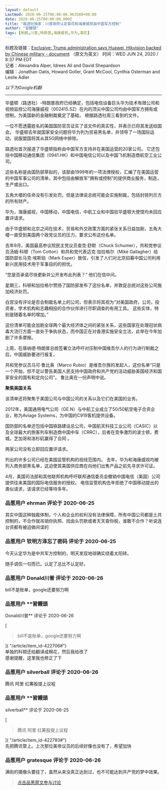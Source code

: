 ```yaml
---
layout: default
Lastmod: 2020-06-25T06:00:06.963588+00:00
date: 2020-06-25T00:00:00.000Z
title: "路透社独家：川普政府认定菊花和海康威视由中国军方控制"
author: "習饅頭"
tags: [制裁,川普,特朗普,海康威视,华为,菊花]
---
```


标题及链接：[Exclusive: Trump administration says Huawei, Hikvision backed by Chinese military - document]( "https://www.reuters.com/article/us-usa-china-military-exclusive-idUSKBN23V309") （原文为英文）  
时间：WED JUN 24, 2020 / 8:37 PM EDT  
记者：Alexandra Alper, Idrees Ali and David Shepardson  
编辑：Jonathan Oatis, Howard Goller, Grant McCool, Cynthia Osterman and Leslie Adler  
  
  
_以下为Google机翻_  

* * *

  
  
华盛顿（路透社）-特朗普政府已经确定，包括电信设备巨头华为技术有限公司和视频监控公司海康威视（002415.SZ）在内的顶尖中国公司均由中国军方拥有或控制，为美国新的金融制裁奠定了基础， 根据路透社周三看到的文件。  
  
一位不愿透露姓名的美国国防官员证实了该文件的真实性，并表示已将其发送给国会。 华盛顿去年就国家安全问题将华为列为贸易黑名单，并领导了一场国际运动，说服盟国将其从其5G网络中排除。  
  
路透社首次报道了华盛顿指称由中国军方支持并在美国运营的20家公司。 它还包括中国移动通信集团（0941.HK）和中国电信公司以及中国飞机制造商航空工业公司。  
  
这些名称是由国防部草拟的，该部由1999年的一项法律授权，汇编了在美国运营的中国军事公司的清单，其中包括由解放军“拥有或控制”的提供商业服务，制造， 生产或出口。  
  
五角大楼的任命没有引发处罚，但是法律说总统可能会实施制裁，包括封锁列示方的所有财产。  
  
华为，海康威视，中国移动，中国电信，中航工业和中国驻华盛顿大使馆均未回应置评请求。  
  
由于华盛顿和北京之间在技术，贸易和外交政策方面的紧张关系日益加剧，五角大楼一直受到美国两个政党议员的压力，要求公布这份名单。  
  
去年9月，美国最高参议院民主党议员查克·舒默（Chuck Schumer），共和党参议员汤姆·科顿（Tom Cotton）和共和党代表迈克·加拉格尔（Mike Gallagher）给国防部长马克·埃斯珀（Mark Esper）致信，引发了人们对北京招募中国公司利用新兴民用技术用于军事目的的担忧。  
  
“您是否承诺尽快更新并公开发布此列表？” 他们在信中问。  
  
星期三，科顿和加拉格尔赞扬了国防部发布了这份名单，并敦促总统对这些公司施加经济处罚。  
  
白宫没有评论是否会制裁名单上的公司，但表示将其视为“对美国政府，公司，投资者，学术机构和志趣相投的合作伙伴进行尽职调查的有用工具。 这些实体，特别是随着名单的增加。”  
  
这份清单可能会加剧全球两个最大经济体之间的紧张关系，这些国家在处理冠状病毒大流行方面一直处于争执状态，而中国正在对香港实施安全立法，此举在今年加剧了许多摩擦。  
  
上周，在唐纳德·特朗普总统签署立法呼吁对压制中国维吾尔人的行为进行制裁之后，中国威胁要进行报复。  
  
共和党参议员马可·鲁比奥（Marco Rubio）是维吾尔族的发起人，这份名单“只是一个开始，但不足以警告美国人民支持中国政府和共产党的活动威胁美国经济和国家安全的国有和定向公司”。 鲁比奥在一份声明中说。  
  
**聚焦美国关系**  
  
该清单还将聚焦于美国公司与中国公司的关系以及它们在美国的业务。  
  
2012年，美国通用电气公司（GE.N）与中航工业成立了50/50航空电子合资企业，称为Aviage Systems，为中国的C919客机提供设备。  
  
国防部的名单还包括中国铁路建设总公司，中国航天科技工业公司（CASIC）以及全球最大的旅客列车制造商中国中车（CRRC），后者在竞争激烈的波士顿，费城，芝加哥和洛杉矶赢得了合同 。  
  
两家公司没有立即回应置评请求。  
  
列出的许多公司已经在美国监管机构的视线范围内。 去年，华为和海康威视均被列入商务部黑名单，这迫使其美国供应商在向他们出售产品之前先寻求许可证。  
  
4月，美国司法部和其他联邦机构呼吁联邦通信委员会撤销中国电信（美国）公司提供往来美国的国际电信服务的授权。 电信监管机构去年拒绝了中国移动提出的类似请求，该请求已经等待多年。

            
### 品葱用户 **ehrman** 评论于 2020-06-25
        
其实中国这种独裁体制，个人和企业的权利没有法律保障，所有中国公司都是土共控制的，不合作就吊销你执照、找由头罚款或者天天查你税，谁敢不合作？听说连台资都有被迫做间谍的
        


            
### 品葱用户 **钦明方泽忘了密码** 评论于 2020-06-25
        
今天认定华为是中共军方控制的，明天发现地球确实绕着太阳转。  
  
随手调侃一句而已。认定了总比不认定好。
        


            
### 品葱用户 **Donald川普** 评论于 2020-06-26
        
bill不是账单，google还要努力啊
        


            
### 品葱用户 **習饅頭 
Donald川普** 评论于 2020-06-26
        
[

> bill不是账单，google还要努力啊

]( "/article/item_id-422706#")  
单独的科顿还给翻译成棉花，然后我给改了  
感谢提醒，这里我也修正了下
        


            
### 品葱用户 **silverball** 评论于 2020-06-26
        
腾讯 阿里 红筹股提上议程
        


            
### 品葱用户 **習饅頭 
silverball** 评论于 2020-06-25
        
[

> 腾讯 阿里 红筹股提上议程

]( "/article/item_id-422793#")  
先把腾讯管上。上次那位美帝议员的后续好像也没有了，希望加快
        


            
### 品葱用户 **gratesque** 评论于 2020-06-26
        
满街的摄像头要挂了，虽然从来没真正达到过，也不可能达到共产党的梦中效果。
        






> [点击品葱原文参与讨论](https://pincong.rocks/article/id-20814__sort_key-agree_count__sort-DESC?warning)

